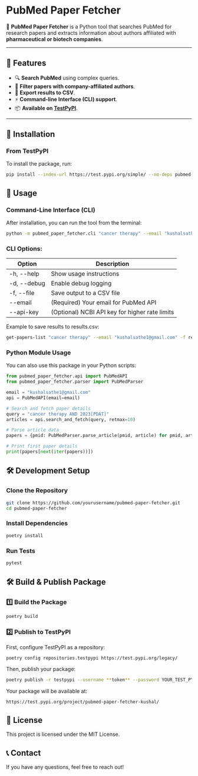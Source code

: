 # PubMed Paper Fetcher
🚀 **PubMed Paper Fetcher** is a Python tool that searches PubMed for research papers and extracts information about authors affiliated with **pharmaceutical or biotech companies**.

---

## 📌 Features
- 🔍 **Search PubMed** using complex queries.
- 🏢 **Filter papers with company-affiliated authors**.
- 📄 **Export results to CSV**.
- ⚡ **Command-line Interface (CLI) support**.
- 📦 **Available on [TestPyPI](https://test.pypi.org/project/pubmed-paper-fetcher-kushal/)**.

---

## 🔧 Installation
### **From TestPyPI**
To install the package, run:
```sh
pip install --index-url https://test.pypi.org/simple/ --no-deps pubmed-paper-fetcher-kushal
```

## 🚀 Usage

### Command-Line Interface (CLI)
After installation, you can run the tool from the terminal:
```sh
python -m pubmed_paper_fetcher.cli "cancer therapy" --email "kushalsathe1@gmail.com"
```

### CLI Options:
| Option | Description |
|--------|-------------|
| -h, --help | Show usage instructions |
| -d, --debug | Enable debug logging |
| -f, --file | Save output to a CSV file |
| --email | (Required) Your email for PubMed API |
| --api-key | (Optional) NCBI API key for higher rate limits |

Example to save results to results.csv:
```sh
get-papers-list "cancer therapy" --email "kushalsathe1@gmail.com" -f results.csv
```

### Python Module Usage
You can also use this package in your Python scripts:
```python
from pubmed_paper_fetcher.api import PubMedAPI
from pubmed_paper_fetcher.parser import PubMedParser

email = "kushalsathe1@gmail.com"
api = PubMedAPI(email=email)

# Search and fetch paper details
query = "cancer therapy AND 2023[PDAT]"
articles = api.search_and_fetch(query, retmax=10)

# Parse article data
papers = {pmid: PubMedParser.parse_article(pmid, article) for pmid, article in articles.items()}

# Print first paper details
print(papers[next(iter(papers))])
```

## 🛠 Development Setup

### Clone the Repository
```sh
git clone https://github.com/yourusername/pubmed-paper-fetcher.git
cd pubmed-paper-fetcher
```

### Install Dependencies
```sh
poetry install
```

### Run Tests
```sh
pytest
```

## 🛠 Build & Publish Package

### 1️⃣ Build the Package
```sh
poetry build
```

### 2️⃣ Publish to TestPyPI
First, configure TestPyPI as a repository:
```sh
poetry config repositories.testpypi https://test.pypi.org/legacy/
```

Then, publish your package:
```sh
poetry publish -r testpypi --username **token** --password YOUR_TEST_PYPI_API_TOKEN
```

Your package will be available at:
```
https://test.pypi.org/project/pubmed-paper-fetcher-kushal/
```

## 📜 License
This project is licensed under the MIT License.

## 📞 Contact
If you have any questions, feel free to reach out!

